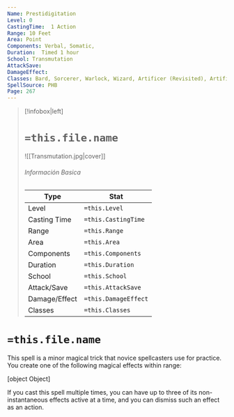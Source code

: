 ```yaml
---
Name: Prestidigitation
Level: 0
CastingTime:  1 Action 
Range: 10 Feet
Area: Point
Components: Verbal, Somatic, 
Duration:  Timed 1 hour
School: Transmutation
AttackSave: 
DamageEffect: 
Classes: Bard, Sorcerer, Warlock, Wizard, Artificer (Revisited), Artificer, 
SpellSource: PHB
Page: 267
---
```


>[!infobox|left]
># `=this.file.name`
>![[Transmutation.jpg|cover]]
> ###### Información Basica
> Type |  Stat |
> ---|---|
> Level | `=this.Level` |
> Casting Time | `=this.CastingTime` |
> Range | `=this.Range` |
> Area | `=this.Area` |
> Components | `=this.Components` |
> Duration | `=this.Duration` |
> School | `=this.School` |
> Attack/Save | `=this.AttackSave` |
> Damage/Effect | `=this.DamageEffect` |
> Classes | `=this.Classes` |

# `=this.file.name`
This spell is a minor magical trick that novice spellcasters use for practice. You create one of the following magical effects within range:

[object Object]

If you cast this spell multiple times, you can have up to three of its non-instantaneous effects active at a time, and you can dismiss such an effect as an action.



 


 


 


